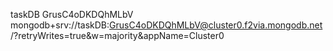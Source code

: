 taskDB
GrusC4oDKDQhMLbV
mongodb+srv://taskDB:GrusC4oDKDQhMLbV@cluster0.f2via.mongodb.net/?retryWrites=true&w=majority&appName=Cluster0